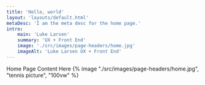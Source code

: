 ```yaml
---
title: 'Hello, world'
layout: 'layouts/default.html'
metaDesc: 'I am the meta desc for the home page.'
intro:
    main: 'Luke Larsen'
    summary: 'UX + Front End'
    image: './src/images/page-headers/home.jpg'
    imageAlt: 'Luke Larsen UX + Front End'
---
```


Home Page Content Here
{% image "./src/images/page-headers/home.jpg", "tennis picture", "100vw" %}
